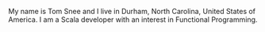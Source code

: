 My name is Tom Snee and I live in Durham, North Carolina, United States of America.
I am a Scala developer with an interest in Functional Programming.
